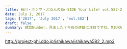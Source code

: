 ```yaml
---
title: 石川・ホンマ・ぶるんのBe-SIDE Your Life! vol.582-2
date: July 1, 2017
tags: ['2017', 'July 2017', 'vol.582']
draft: false
summary: 雑誌Number、見ました？今後の連載に注目ですね。MIURA
---
```


http://project-phi.ddo.jp/ishikawa/ishikawa582_2.mp3